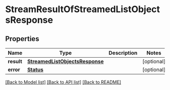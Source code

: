 # StreamResultOfStreamedListObjectsResponse


## Properties
Name | Type | Description | Notes
------------ | ------------- | ------------- | -------------
**result** | [**StreamedListObjectsResponse**](StreamedListObjectsResponse.md) |  | [optional] 
**error** | [**Status**](Status.md) |  | [optional] 

[[Back to Model list]](../README.md#documentation-for-models) [[Back to API list]](../README.md#documentation-for-api-endpoints) [[Back to README]](../README.md)


